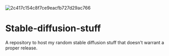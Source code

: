 
![2c417c154c8f7ce9eacfb727d29ac766](https://github.com/marduk191/Stable-diffusion-stuff/assets/1769686/0fe753a3-3041-47a4-8e70-0a5b22136c2f)

# Stable-diffusion-stuff
A repository to host my random stable diffusion stuff that doesn't warrant a proper release.
